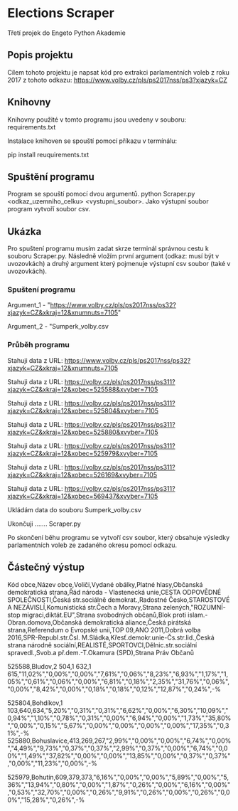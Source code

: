 # Elections Scraper 
Třetí projek do Engeto Python Akademie

## Popis projektu
Cílem tohoto projektu je napsat kód pro extrakci parlamentních voleb z roku 2017 z tohoto odkazu: https://www.volby.cz/pls/ps2017nss/ps3?xjazyk=CZ

## Knihovny
Knihovny použité v tomto programu jsou uvedeny v souboru: requirements.txt  

Instalace knihoven se spouští pomocí příkazu v termínálu:

pip install reuquirements.txt

## Spuštění programu
Program se spouští pomocí dvou argumentů. python Scraper.py <odkaz_uzemniho_celku> <vystupni_soubor>. Jako výstupní soubor program vytvoří soubor csv.

## Ukázka
Pro spuštení programu musím zadat skrze terminál správnou cestu k souboru Scraper.py. Následně vložím první argument (odkaz: musí být v uvozovkách) a druhý argument který pojmenuje výstupní csv soubor (také v uvozovkách).

### Spuštení programu

Argument_1 - "https://www.volby.cz/pls/ps2017nss/ps32?xjazyk=CZ&xkraj=12&xnumnuts=7105"  

Argument_2 - "Sumperk_volby.csv

### Průběh programu
 
Stahuji data z URL: https://www.volby.cz/pls/ps2017nss/ps32?xjazyk=CZ&xkraj=12&xnumnuts=7105  

Stahuji data z URL: https://volby.cz/pls/ps2017nss/ps311?xjazyk=CZ&xkraj=12&xobec=525588&xvyber=7105  

Stahuji data z URL: https://volby.cz/pls/ps2017nss/ps311?xjazyk=CZ&xkraj=12&xobec=525804&xvyber=7105  

Stahuji data z URL: https://volby.cz/pls/ps2017nss/ps311?xjazyk=CZ&xkraj=12&xobec=525880&xvyber=7105  

Stahuji data z URL: https://volby.cz/pls/ps2017nss/ps311?xjazyk=CZ&xkraj=12&xobec=525979&xvyber=7105  

Stahuji data z URL: https://volby.cz/pls/ps2017nss/ps311?xjazyk=CZ&xkraj=12&xobec=526169&xvyber=7105  

Stahuji data z URL: https://volby.cz/pls/ps2017nss/ps311?xjazyk=CZ&xkraj=12&xobec=569437&xvyber=7105  


Ukládám data do souboru Sumperk_volby.csv  

Ukončuji ....... Scraper.py


Po skončení běhu programu se vytvoří csv soubor, který obsahuje výsledky parlamentních voleb ze zadaného okresu pomocí odkazu.

## Částečný výstup
Kód obce,Název obce,Voliči,Vydané obálky,Platné hlasy,Občanská demokratická strana,Řád národa - Vlastenecká unie,CESTA ODPOVĚDNÉ SPOLEČNOSTI,Česká str.sociálně demokrat.,Radostné Česko,STAROSTOVÉ A NEZÁVISLÍ,Komunistická  str.Čech a Moravy,Strana zelených,"ROZUMNÍ-stop migraci,diktát.EU",Strana svobodných občanů,Blok proti islam.-Obran.domova,Občanská demokratická aliance,Česká pirátská strana,Referendum o Evropské unii,TOP 09,ANO 2011,Dobrá volba 2016,SPR-Republ.str.Čsl. M.Sládka,Křesť.demokr.unie-Čs.str.lid.,Česká strana národně sociální,REALISTÉ,SPORTOVCI,Dělnic.str.sociální spravedl.,Svob.a př.dem.-T.Okamura (SPD),Strana Práv Občanů  

525588,Bludov,2 504,1 632,1 615,"11,02%","0,00%","0,00%","7,61%","0,06%","8,23%","6,93%","1,17%","1,05%","0,61%","0,06%","0,00%","6,81%","0,18%","2,35%","31,76%","0,06%","0,00%","8,42%","0,00%","0,18%","0,18%","0,12%","12,87%","0,24%",-%  

525804,Bohdíkov,1 103,640,634,"5,20%","0,31%","0,31%","6,62%","0,00%","6,30%","10,09%","0,94%","1,10%","0,78%","0,31%","0,00%","6,94%","0,00%","1,73%","35,80%","0,00%","0,15%","5,67%","0,00%","0,00%","0,00%","0,00%","17,35%","0,31%",-%
525880,Bohuslavice,413,269,267,"2,99%","0,00%","0,00%","6,74%","0,00%","4,49%","9,73%","0,37%","0,37%","2,99%","0,37%","0,00%","6,74%","0,00%","1,49%","37,82%","0,00%","0,00%","13,85%","0,00%","0,37%","0,37%","0,00%","11,23%","0,00%",-%  

525979,Bohutín,609,379,373,"6,16%","0,00%","0,00%","5,89%","0,00%","5,36%","13,94%","0,80%","0,00%","1,87%","0,26%","0,00%","6,16%","0,00%","0,53%","32,70%","0,00%","0,26%","9,91%","0,26%","0,00%","0,26%","0,00%","15,28%","0,26%",-%






